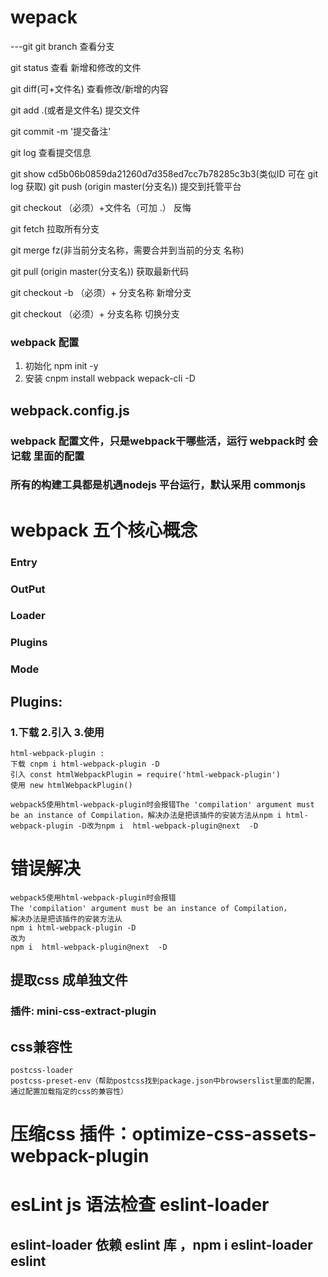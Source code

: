 # wepack

---git
 git branch  查看分支

 git status 查看 新增和修改的文件

 git diff(可+文件名) 查看修改/新增的内容

 git add .(或者是文件名)  提交文件

 git commit -m '提交备注'

 git log 查看提交信息

 git show cd5b06b0859da21260d7d358ed7cc7b78285c3b3(类似ID 可在 git log 获取) 
 git push (origin master(分支名)) 提交到托管平台

 git checkout （必须）+文件名（可加 .） 反悔 

 git fetch 拉取所有分支

 git merge fz(非当前分支名称，需要合并到当前的分支 名称)


 git pull (origin master(分支名)) 获取最新代码
 
   git checkout -b （必须）+ 分支名称 新增分支
 
  git checkout （必须）+ 分支名称 切换分支
 
 
 ### webpack 配置
1. 初始化 npm init -y
2. 安装 cnpm install webpack wepack-cli -D

## webpack.config.js
### webpack 配置文件，只是webpack干哪些活，运行 webpack时 会记载 里面的配置

### 所有的构建工具都是机遇nodejs 平台运行，默认采用 commonjs

# webpack 五个核心概念
### Entry
### OutPut
### Loader
### Plugins
### Mode


## Plugins: 
  ### 1.下载 2.引入 3.使用
  ```
  html-webpack-plugin :
  下载 cnpm i html-webpack-plugin -D
  引入 const htmlWebpackPlugin = require('html-webpack-plugin')
  使用 new htmlWebpackPlugin()
  ```
```
webpack5使用html-webpack-plugin时会报错The 'compilation' argument must be an instance of Compilation，解决办法是把该插件的安装方法从npm i html-webpack-plugin -D改为npm i  html-webpack-plugin@next  -D
```

# 错误解决
```
webpack5使用html-webpack-plugin时会报错
The 'compilation' argument must be an instance of Compilation，
解决办法是把该插件的安装方法从
npm i html-webpack-plugin -D
改为
npm i  html-webpack-plugin@next  -D
```


## 提取css 成单独文件
### 插件: mini-css-extract-plugin

## css兼容性
```
postcss-loader 
postcss-preset-env（帮助postcss找到package.json中browserslist里面的配置，通过配置加载指定的css的兼容性）

```

# 压缩css 插件：optimize-css-assets-webpack-plugin


# esLint js 语法检查 eslint-loader
## eslint-loader 依赖 eslint 库 ，npm i eslint-loader eslint

